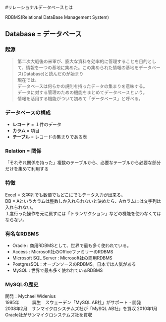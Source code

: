 #リレーショナルデータベースとは

RDBMS(Relational DataBase Management System)

## Database = データベース
### 起源
> 第二次大戦後の米軍が、膨大な資料を効率的に管理することを目的として、情報を一つの基地に集めた。この集められた情報の基地をデータベース(Database)と読んだのが始まり  
現在では、  
> データベースは何らかの規則を持ったデータの集まりを意味する。  
> データに対する管理のための機能をまとめてデータベースという。  
> 情報を活用する機能がついて初めて「データベース」と呼べる。  

### データベースの構成  
- **レコード** = １件のデータ   
- **カラム** = 項目
- **テーブル** = レコードの集まりである表

### Relation = 関係
「それぞれ関係を持った」複数のテーブルから、必要なテーブルから必要な部分だけを集めて利用する  


### 特徴
Excel = 文字列でも数値でもどこにでもデータ入力が出来る。  
DB = Aというカラムは整数しか入れられないと決めたら、Aカラムには文字列は入れられない。  
１度行った操作を元に戻すには「トランザクション」などの機能を使わなくてはならない。

### 有名なRDBMS
- Oracle : 商用RDBMSとして、世界で最も多く使われている。
- Access : Microsoft社のOfficeファミリーのRDBMS
- Microsoft SQL Server : Microsoft社の商用RDBMS
- PostgresSQL : オープンソースのRDBMS。日本では人気がある
- MySQL : 世界で最も多く使われているRDBMS

### MySQLの歴史
開発：Mychael Widenius  
1995年　　　誕生　スウェーデン「MySQL AB社」がサポート・開発  
2008年2月　サンマイクロシステムズ社が「MySQL AB社」を買収
2010年1月　Oracle社がサンマイクロシステムズ社を買収  



